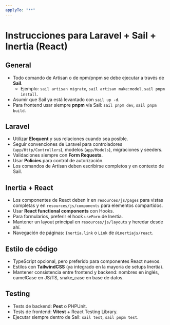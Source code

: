 ```yaml
---
applyTo: "**"
---
```

# Instrucciones para Laravel + Sail + Inertia (React)

## General
- Todo comando de Artisan o de npm/pnpm se debe ejecutar a través de **Sail**.
  - Ejemplo: `sail artisan migrate`, `sail artisan make:model`, `sail pnpm install`.
- Asumir que Sail ya está levantado con `sail up -d`.
- Para frontend usar siempre **pnpm** vía Sail: `sail pnpm dev`, `sail pnpm build`.

## Laravel
- Utilizar **Eloquent** y sus relaciones cuando sea posible.
- Seguir convenciones de Laravel para controladores (`app/Http/Controllers`), modelos (`app/Models`), migraciones y seeders.
- Validaciones siempre con **Form Requests**.
- Usar **Policies** para control de autorización.
- Los comandos de Artisan deben escribirse completos y en contexto de Sail.

## Inertia + React
- Los componentes de React deben ir en `resources/js/pages` para vistas completas y en `resources/js/components` para elementos compartidos.
- Usar **React functional components** con Hooks.
- Para formularios, preferir el hook `useForm` de Inertia.
- Mantener un layout principal en `resources/js/layouts` y heredar desde ahí.
- Navegación de páginas: `Inertia.link` o `Link` de `@inertiajs/react`.

## Estilo de código
- TypeScript opcional, pero preferido para componentes React nuevos.
- Estilos con **TailwindCSS** (ya integrado en la mayoría de setups Inertia).
- Mantener consistencia entre frontend y backend: nombres en inglés, camelCase en JS/TS, snake_case en base de datos.

## Testing
- Tests de backend: **Pest** o PHPUnit.
- Tests de frontend: **Vitest** + React Testing Library.
- Ejecutar siempre dentro de Sail: `sail test`, `sail pnpm test`.
